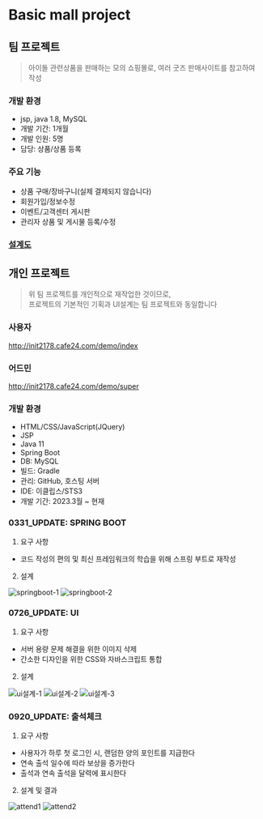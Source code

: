 # Basic mall project

## 팀 프로젝트
> 아이돌 관련상품을 판매하는 모의 쇼핑몰로, 여러 굿즈 판매사이트를 참고하여 작성

### 개발 환경
- jsp, java 1.8, MySQL
- 개발 기간: 1개월
- 개발 인원: 5명
- 담당: 상품/상품 등록

### 주요 기능
  - 상품 구매/장바구니(실제 결제되지 않습니다)
  - 회원가입/정보수정
  - 이벤트/고객센터 게시판
  - 관리자 상품 및 게시물 등록/수정

### [설계도](https://drive.google.com/file/d/1-J3yrv75pvlxHSukakzbzGdLAJgwNnhL/view?usp=drive_link)

## 개인 프로젝트
> 위 팀 프로젝트를 개인적으로 재작업한 것이므로, <br>
프로젝트의 기본적인 기획과 UI설계는 팀 프로젝트와 동일합니다

### 사용자
http://init2178.cafe24.com/demo/index

### 어드민
http://init2178.cafe24.com/demo/super

### 개발 환경
  - HTML/CSS/JavaScript(JQuery)
  - JSP
  - Java 11
  - Spring Boot
  - DB: MySQL
  - 빌드: Gradle
  - 관리: GitHub, 호스팅 서버
  - IDE: 이클립스/STS3
  - 개발 기간: 2023.3월 ~ 현재

### 0331_UPDATE: SPRING BOOT
1. 요구 사항
- 코드 작성의 편의 및 최신 프레임워크의 학습을 위해 스프링 부트로 재작성
2. 설계
  
![springboot-1](https://github.com/marshmellow2178/mall/assets/115971843/1a361ad8-0d54-49c9-a5ba-686fc7339fac)
![springboot-2](https://github.com/marshmellow2178/mall/assets/115971843/1cdebe93-8914-4af4-89ef-fc8d49cbc368)

### 0726_UPDATE: UI
1. 요구 사항
- 서버 용량 문제 해결을 위한 이미지 삭제
- 간소한 디자인을 위한 CSS와 자바스크립트 통합
2. 설계

![ui설계-1](https://github.com/marshmellow2178/mall/assets/115971843/7a648e7a-c889-4e71-a8c0-b95d8059ba09)
![ui설계-2](https://github.com/marshmellow2178/mall/assets/115971843/b06e8bd5-d565-49dc-afc2-405645918fec)
![ui설계-3](https://github.com/marshmellow2178/mall/assets/115971843/31691ad0-7c7a-4f5b-a5ff-50a161adae8e)

### 0920_UPDATE: 출석체크
1. 요구 사항
- 사용자가 하루 첫 로그인 시, 랜덤한 양의 포인트를 지급한다
- 연속 출석 일수에 따라 보상을 증가한다
- 출석과 연속 출석을 달력에 표시한다
2. 설계 및 결과

![attend1](https://github.com/marshmellow2178/mall/assets/115971843/3846bcc4-fe82-4381-be29-951d693feafe)
![attend2](https://github.com/marshmellow2178/mall/assets/115971843/d804f608-fd61-4348-9537-7eb1c8c1e15a)



